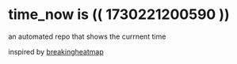 # time_now is (( 1730221200590 ))

an automated repo that shows the currnent time

inspired by [breakingheatmap](https://github.com/breakingheatmap/breakingheatmap)